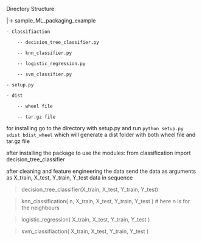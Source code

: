 Directory Structure

|-> sample_ML_packaging_example

    - Classifiaction
    
        -- decision_tree_classifier.py
        
        -- knn_classifier.py
        
        -- logistic_regression.py
        
        -- svm_classifier.py
        
    - setup.py
    
    - dist                            
    
        -- wheel file 
        
        -- tar.gz file
        
for installing go to the directory with setup.py and run 
```python setup.py sdist bdist_wheel```
which will generate a dist folder with both wheel file and tar.gz file 

after installing the package to use the modules:
    from classification import decision_tree_classifier 

after cleaning and feature engineering the data
send the data as arguments as X_train, X_test, Y_train, Y_test data in sequence
> decision_tree_classifier(X_train, X_test, Y_train, Y_test) 

> knn_classification( n, X_train, X_test, Y_train, Y_test ) # here n is for the neighbours

> logistic_regression( X_train, X_test, Y_train, Y_test )

> svm_classifiaction( X_train, X_test, Y_train, Y_test )



